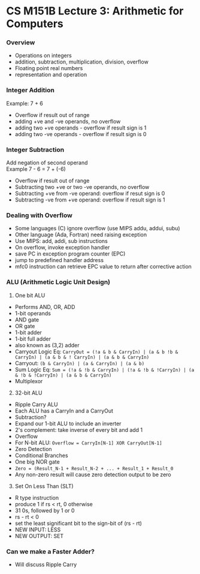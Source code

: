 # CS M151B Lecture 3: Arithmetic for Computers

### Overview
* Operations on integers
 * addition, subtraction, multiplication, division, overflow
* Floating point real numbers
 * representation and operation

### Integer Addition
Example: 7 + 6  
* Overflow if result out of range
* adding +ve and -ve operands, no overflow
* adding two +ve operands - overflow if result sign is 1
* adding two -ve operands - overflow if result sign is 0  

### Integer Subtraction
Add negation of second operand  
Example 7 - 6 = 7 + (-6)  
* Overflow if result out of range
* Subtracting two +ve or two -ve operands, no overflow
* Subtracting +ve from -ve operand: overflow if resut sign is 0
* Subtracting -ve from +ve operand: overflow if result sign is 1  

### Dealing with Overflow
* Some languages (C) ignore overflow (use MIPS addu, addui, subu)
* Other language (Ada, Fortran) need raising exception
 * Use MIPS: add, addi, sub instructions
 * On overflow, invoke exception handler
  * save PC in exception program counter (EPC)
  * jump to predefined handler address
  * mfc0 instruction can retrieve EPC value to return after corrective action  

### ALU (Arithmetic Logic Unit Design)
1. One bit ALU
 * Performs AND, OR, ADD
 * 1-bit operands
 * AND gate
 * OR gate
 * 1-bit adder
  * 1-bit full adder
   * also known as (3,2) adder
   * Carryout Logic Eq: `CarryOut = (!a & b & CarryIn) | (a & b !b & CarryIn) | (a & b & ! CarryIn) | (a & b & CarryIn)`
   * Carryout: `(b & CarryIn) | (a & CarryIn) | (a & b)`
   * Sum Logic Eq: `Sum = (!a & !b & CarryIn) | (!a & !b & !CarryIn) | (a & !b & !CarryIn) | (a & b & CarryIn)`
 * Multiplexor 

2. 32-bit ALU  
 * Ripple Carry ALU
  * Each ALU has a CarryIn and a CarryOut 
 * Subtraction? 
  * Expand our 1-bit ALU to include an inverter
  * 2's complement: take inverse of every bit and add 1
 * Overflow
  * For N-bit ALU: `Overflow = CarryIn[N-1] XOR CarryOut[N-1]`
 * Zero Detection
  * Conditional Branches
  * One big NOR gate
  * `Zero = (Result_N-1 + Result_N-2 + ... + Result_1 + Result_0`
  * Any non-zero result will cause zero detection output to be zero

3. Set On Less Than (SLT)
 * R type instruction
 * produce 1 if rs < rt, 0 otherwise
  * 31 0s, followed by 1 or 0
 * rs - rt < 0 
  * set the least significant bit to the sign-bit of (rs - rt)
  * NEW INPUT: LESS
  * NEW OUTPUT: SET

### Can we make a Faster Adder?
* Will discuss Ripple Carry



